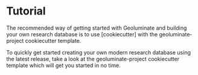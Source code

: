 # Tutorial

The recommended way of getting started with Geoluminate and building your own research database is to use [cookiecutter] with the geoluminate-project cookiecutter template.

To quickly get started creating your own modern research database using the latest release, take a look at the geoluminate-project cookiecutter template which will get you started in no time.
